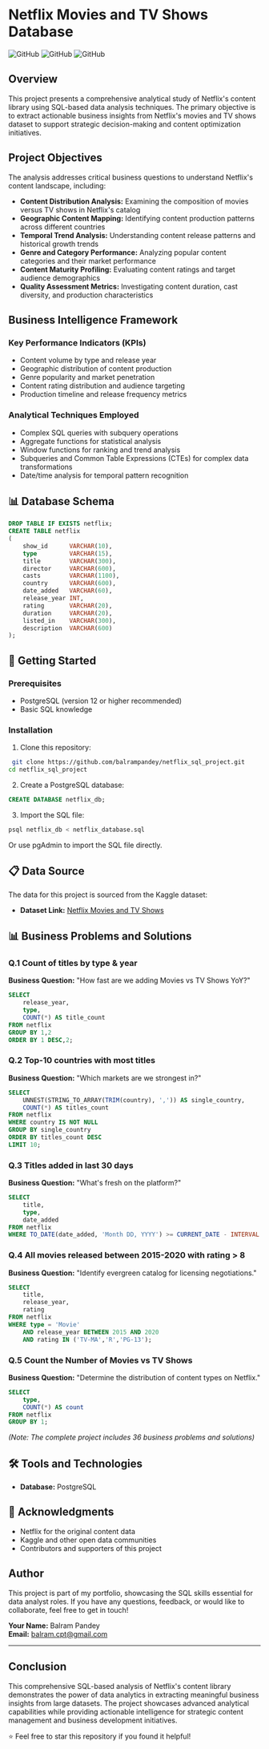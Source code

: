 # Netflix Movies and TV Shows Database

![GitHub](https://img.shields.io/badge/SQL-PostgreSQL-blue) ![GitHub](https://img.shields.io/badge/Status-Active-brightgreen) ![GitHub](https://img.shields.io/badge/Data-Netflix%20Content-red)

## Overview

This project presents a comprehensive analytical study of Netflix's content library using SQL-based data analysis techniques. The primary objective is to extract actionable business insights from Netflix's movies and TV shows dataset to support strategic decision-making and content optimization initiatives.

## Project Objectives

The analysis addresses critical business questions to understand Netflix's content landscape, including:

- **Content Distribution Analysis:** Examining the composition of movies versus TV shows in Netflix's catalog
- **Geographic Content Mapping:** Identifying content production patterns across different countries
- **Temporal Trend Analysis:** Understanding content release patterns and historical growth trends
- **Genre and Category Performance:** Analyzing popular content categories and their market performance
- **Content Maturity Profiling:** Evaluating content ratings and target audience demographics
- **Quality Assessment Metrics:** Investigating content duration, cast diversity, and production characteristics

## Business Intelligence Framework

### Key Performance Indicators (KPIs)
- Content volume by type and release year
- Geographic distribution of content production
- Genre popularity and market penetration
- Content rating distribution and audience targeting
- Production timeline and release frequency metrics

### Analytical Techniques Employed
- Complex SQL queries with subquery operations
- Aggregate functions for statistical analysis
- Window functions for ranking and trend analysis
- Subqueries and Common Table Expressions (CTEs) for complex data transformations
- Date/time analysis for temporal pattern recognition

## 📊 Database Schema

```sql
DROP TABLE IF EXISTS netflix;
CREATE TABLE netflix
(
    show_id      VARCHAR(10),
    type         VARCHAR(15),
    title        VARCHAR(300),
    director     VARCHAR(600),
    casts        VARCHAR(1100),
    country      VARCHAR(600),
    date_added   VARCHAR(60),
    release_year INT,
    rating       VARCHAR(20),
    duration     VARCHAR(20),
    listed_in    VARCHAR(300),
    description  VARCHAR(600)
);
```

## 🚀 Getting Started

### Prerequisites
- PostgreSQL (version 12 or higher recommended)
- Basic SQL knowledge

### Installation

1. Clone this repository:
```bash
 git clone https://github.com/balrampandey/netflix_sql_project.git
cd netflix_sql_project
```

2. Create a PostgreSQL database:
```sql
CREATE DATABASE netflix_db;
```

3. Import the SQL file:
```bash
psql netflix_db < netflix_database.sql
```

Or use pgAdmin to import the SQL file directly.

## 📋 Data Source

The data for this project is sourced from the Kaggle dataset:
- **Dataset Link:** [Netflix Movies and TV Shows](https://www.kaggle.com/datasets/balrampanday/data-netflix)

## 📊 Business Problems and Solutions

### Q.1 Count of titles by type & year
**Business Question:** "How fast are we adding Movies vs TV Shows YoY?"

```sql
SELECT 
    release_year,
    type,
    COUNT(*) AS title_count
FROM netflix
GROUP BY 1,2
ORDER BY 1 DESC,2;
```

### Q.2 Top-10 countries with most titles
**Business Question:** "Which markets are we strongest in?"

```sql
SELECT 
    UNNEST(STRING_TO_ARRAY(TRIM(country), ',')) AS single_country,
    COUNT(*) AS titles_count
FROM netflix
WHERE country IS NOT NULL
GROUP BY single_country
ORDER BY titles_count DESC
LIMIT 10;
```

### Q.3 Titles added in last 30 days
**Business Question:** "What's fresh on the platform?"

```sql
SELECT 
    title,
    type,
    date_added
FROM netflix
WHERE TO_DATE(date_added, 'Month DD, YYYY') >= CURRENT_DATE - INTERVAL '30 days';
```

### Q.4 All movies released between 2015-2020 with rating > 8
**Business Question:** "Identify evergreen catalog for licensing negotiations."

```sql
SELECT 
    title, 
    release_year, 
    rating
FROM netflix
WHERE type = 'Movie'
    AND release_year BETWEEN 2015 AND 2020
    AND rating IN ('TV-MA','R','PG-13');
```

### Q.5 Count the Number of Movies vs TV Shows
**Business Question:** "Determine the distribution of content types on Netflix."

```sql
SELECT
    type,
    COUNT(*) AS count
FROM netflix
GROUP BY 1;
```

*(Note: The complete project includes 36 business problems and solutions)*

## 🛠️ Tools and Technologies

- **Database:** PostgreSQL





## 🙏 Acknowledgments

- Netflix for the original content data
- Kaggle and other open data communities
- Contributors and supporters of this project

## Author

This project is part of my portfolio, showcasing the SQL skills essential for data analyst roles. If you have any questions, feedback, or would like to collaborate, feel free to get in touch!

**Your Name:** Balram Pandey  
**Email:** [balram.cpt@gmail.com](mailto:balram.cpt@gmail.com)  


---

## Conclusion

This comprehensive SQL-based analysis of Netflix's content library demonstrates the power of data analytics in extracting meaningful business insights from large datasets. The project showcases advanced analytical capabilities while providing actionable intelligence for strategic content management and business development initiatives.

⭐️ Feel free to star this repository if you found it helpful!



